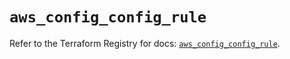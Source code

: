 # `aws_config_config_rule`

Refer to the Terraform Registry for docs: [`aws_config_config_rule`](https://registry.terraform.io/providers/hashicorp/aws/5.97.0/docs/resources/config_config_rule).
